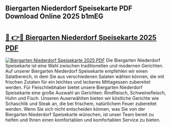 ## Biergarten Niederdorf Speisekarte PDF Download Online 2025 b1mEG

# <h2><a href="http://gcd5jz.nevu.top/?p=Biergarten+Niederdorf+Speisekarte">🔗 👉🔴 Biergarten Niederdorf Speisekarte 2025 PDF</a></h2>

[![Biergarten Niederdorf Speisekarte 2025 PDF](https://i.imgur.com/dBaPXMq.png)](http://gcd5jz.nevu.top/?p=Biergarten+Niederdorf+Speisekarte)
Die Biergarten Niederdorf Speisekarte ist eine Wahl zwischen traditionellen und modernen Gerichten. Auf unserer Biergarten Niederdorf Speisekarte empfehlen wir einen Salatbereich, in dem Sie aus verschiedenen Salaten wählen können, die mit frischen Zutaten für ein leichtes und leckeres Mittagessen zubereitet werden. Für Fleischliebhaber bietet unsere Biergarten Niederdorf Speisekarte eine große Auswahl an Gerichten: Rindfleisch, Schweinefleisch, Huhn und Fisch. Unseren Auserwählten bieten wir köstliche Gerichte wie Schaschlik und Steak an, die bei frischem, natürlichem Feuer zubereitet werden. Wenn Sie sich nicht entscheiden können, was Sie von der Biergarten Niederdorf Speisekarte wünschen, ist unser Team bereit zu helfen und Ihnen einen komfortablen und komfortablen Service zu bieten.
